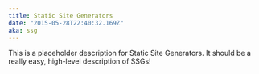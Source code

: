 ```yaml
---
title: Static Site Generators
date: "2015-05-28T22:40:32.169Z"
aka: ssg
---
```


This is a placeholder description for Static Site Generators. It should be a really easy, high-level description of SSGs!
